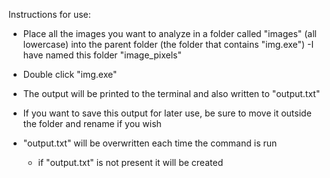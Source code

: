 Instructions for use:

* Place all the images you want to analyze in a folder called "images" (all lowercase) into the parent folder (the folder that contains "img.exe")
	-I have named this folder "image_pixels"

* Double click "img.exe"

* The output will be printed to the terminal and also written to "output.txt"

* If you want to save this output for later use, be sure to move it outside the folder and rename if you wish

* "output.txt" will be overwritten each time the command is run
	- if "output.txt" is not present it will be created